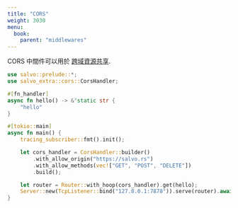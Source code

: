 ```yaml
---
title: "CORS"
weight: 3030
menu:
  book:
    parent: "middlewares"
---
```


CORS 中間件可以用於 [跨域資源共享](https://developer.mozilla.org/zh-CN/docs/Web/HTTP/CORS).

```rust
use salvo::prelude::*;
use salvo_extra::cors::CorsHandler;

#[fn_handler]
async fn hello() -> &'static str {
    "hello"
}

#[tokio::main]
async fn main() {
    tracing_subscriber::fmt().init();

    let cors_handler = CorsHandler::builder()
        .with_allow_origin("https://salvo.rs")
        .with_allow_methods(vec!["GET", "POST", "DELETE"])
        .build();

    let router = Router::with_hoop(cors_handler).get(hello);
    Server::new(TcpListener::bind("127.0.0.1:7878")).serve(router).await;
}
```
